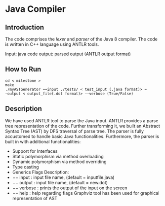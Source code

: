 # Java Compiler
## Introduction
The code comprises the _lexer_ and _parser_ of the Java 8 compiler. The code is written in C++ language using ANTLR tools.

Input: java code
output: parsed output (ANTLR output format)

## How to Run
  ``` 
  cd < milestone >
  make
  ./myASTGenerator −−input ./tests/ < test_input (.java format)> −−output < output_file(.dot format)> −−verbose (True/False)
  ```

## Description

We have used ANTLR tool to parse the Java input. ANTLR provides a parse tree representation
of the code. Further transforming it, we built an Abstract Syntax Tree (AST) by DFS traversal of
parse tree.
The parser is fully accustomed to handle basic Java functionalities. Furthermore, the parser is built in with additional functionalities:
  * Support for Interfaces
  * Static polymorphism via method overloading
  * Dynamic polymorphism via method overriding
  * Type casting
  * Generics
Flags Description:
  * −− input : input file name, (default = inputfile.java)
  * −− output : input file name, (default = new.dot)
  * −− verbose : prints the output of the input on the screen
  * −− help : help regarding flags
Graphviz tool has been used for graphical representation of AST
